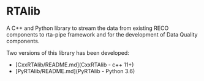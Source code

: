 # RTAlib
A C++ and Python library to stream the data from existing RECO components to rta-pipe framework and for the development of Data Quality components.

Two versions of this library has been developed:
* [CxxRTAlib/README.md](CxxRTAlib - c++ 11+)
* [PyRTAlib/README.md](PyRTAlib - Python 3.6)
